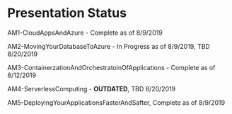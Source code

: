 # Presentation Status

AM1-CloudAppsAndAzure - Complete as of 8/9/2019

AM2-MovingYourDatabaseToAzure - In Progress as of 8/9/2019, TBD 8/20/2019

AM3-ContainerzationAndOrchestratoinOfApplications - Complete as of 8/12/2019

AM4-ServerlessComputing - **OUTDATED**,  TBD 8/20/2019

AM5-DeployingYourApplicationsFasterAndSafter, Complete as of 8/9/2019

